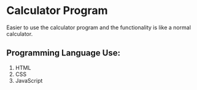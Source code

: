 # Calculator Program

Easier to use the calculator program and the functionality is like a normal calculator.

## Programming Language Use:
1. HTML
2. CSS
3. JavaScript
